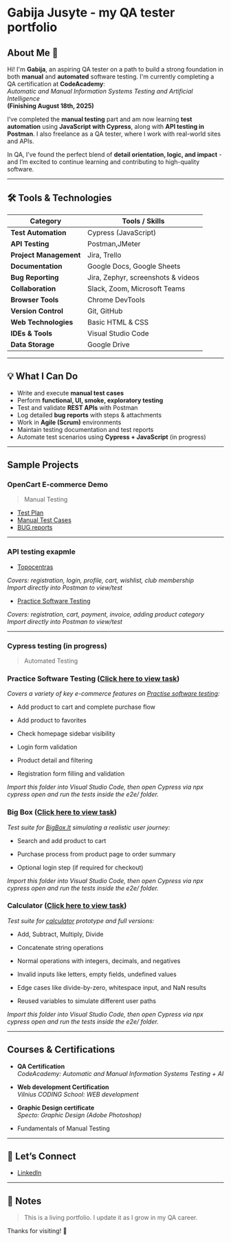 # Gabija Jusyte - my QA tester portfolio

## About Me 👋

Hi! I'm **Gabija**, an aspiring QA tester on a path to build a strong foundation in both **manual** and **automated** software testing. I'm currently completing a QA certification at **CodeAcademy**:  
_Automatic and Manual Information Systems Testing and Artificial Intelligence_  
**(Finishing August 18th, 2025)**

I’ve completed the **manual testing** part and am now learning **test automation** using **JavaScript with Cypress**, along with **API testing in Postman**. I also freelance as a QA tester, where I work with real-world sites and APIs.

In QA, I’ve found the perfect blend of **detail orientation, logic, and impact** - and I’m excited to continue learning and contributing to high-quality software.

---

## 🛠️ Tools & Technologies

| Category              | Tools / Skills                                                               |
|-----------------------|------------------------------------------------------------------------------|
| **Test Automation**   | Cypress (JavaScript)                                                         |
| **API Testing**       | Postman,JMeter                                                               |
| **Project Management**| Jira, Trello                                                                 |
| **Documentation**     | Google Docs, Google Sheets                                                   |
| **Bug Reporting**     | Jira, Zephyr, screenshots & videos                                           |
| **Collaboration**     | Slack, Zoom, Microsoft Teams                                                 |
| **Browser Tools**     | Chrome DevTools                                                              |
| **Version Control**   | Git, GitHub                                                                  |
| **Web Technologies**  | Basic HTML & CSS                                                             |
| **IDEs & Tools**      | Visual Studio Code                                                           |
| **Data Storage**      | Google Drive                                                                 |


---

## 💡 What I Can Do

- Write and execute **manual test cases**
- Perform **functional, UI, smoke, exploratory testing**
- Test and validate **REST APIs** with Postman
- Log detailed **bug reports** with steps & attachments
- Work in **Agile (Scrum)** environments
- Maintain testing documentation and test reports
- Automate test scenarios using **Cypress + JavaScript** (in progress)

---

## Sample Projects

### OpenCart E-commerce Demo
> Manual Testing

- [Test Plan](https://docs.google.com/document/d/1aDmN6flr0ZWoU_ppdH5lweQguLdr4Sjk69Qf_xN5UWI/edit?tab=t.0)
- [Manual Test Cases](https://docs.google.com/spreadsheets/d/1_NuMW94xewG4vqqWIeUQpj0Dof7u8tEgr21y5lCfJJs/edit?gid=0#gid=0)
- [BUG reports](https://docs.google.com/spreadsheets/d/1UhUFctiYEJOyToYe6ark-CiW9nRW3vex6XK_5jjO5jE/edit?gid=0#gid=0)

---
### API testing exapmle

- [Topocentras](https://github.com/6abija/qa-portfolio/blob/6abija-practicesoftwaretesting/topocentras-api.postman_collection.json)
  
_Covers: registration, login, profile, cart, wishlist, club membership  
Import directly into Postman to view/test_

- [Practice Software Testing](https://github.com/6abija/qa-portfolio/blob/6abija-practicesoftwaretesting/topocentras-api.postman_collection.json)

_Covers: registration, cart, payment, invoice, adding product category  
Import directly into Postman to view/test_

---
### Cypress testing (in progress)
> Automated Testing

### Practice Software Testing ([Click here to view task](https://drive.google.com/drive/u/0/folders/1mnv63BVbaEPCWjSEW7j3giR-NYUi8853))

_Covers a variety of key e-commerce features on [Practise software testing](https://practicesoftwaretesting.com):_

- Add product to cart and complete purchase flow

- Add product to favorites

- Check homepage sidebar visibility

- Login form validation

- Product detail and filtering

- Registration form filling and validation

_Import this folder into Visual Studio Code, then open Cypress via npx cypress open and run the tests inside the e2e/ folder._


### Big Box ([Click here to view task](https://drive.google.com/drive/u/0/folders/15I_xhiUEqkZzCMXkeprk0wU4avO3S6pC))

_Test suite for [BigBox.lt](https://bigbox.lt) simulating a realistic user journey:_

- Search and add product to cart
  
- Purchase process from product page to order summary
  
- Optional login step (if required for checkout)
  
_Import this folder into Visual Studio Code, then open Cypress via npx cypress open and run the tests inside the e2e/ folder._

### Calculator ([Click here to view task](https://drive.google.com/drive/u/0/folders/1S5hCIijqxl3onGhBEdK-aKFcWCxTfMDn))

_Test suite for [calculator](https://testsheepnz.github.io/BasicCalculator) prototype and full versions:_

- Add, Subtract, Multiply, Divide

- Concatenate string operations

- Normal operations with integers, decimals, and negatives

- Invalid inputs like letters, empty fields, undefined values

- Edge cases like divide-by-zero, whitespace input, and NaN results

- Reused variables to simulate different user paths

_Import this folder into Visual Studio Code, then open Cypress via npx cypress open and run the tests inside the e2e/ folder._

---

## Courses & Certifications

- **QA Certification**  
  _CodeAcademy: Automatic and Manual Information Systems Testing + AI_
  
- **Web development Certification**  
  _Vilnius CODING School: WEB development_

- **Graphic Design certificate**  
  _Specto: Graphic Design (Adobe Photoshop)_
  
- Fundamentals of Manual Testing

---

## 🤝 Let’s Connect

- [LinkedIn](https://www.linkedin.com/in/gabija-jusyte/) 
 

---

## 📌 Notes

> This is a living portfolio. I update it as I grow in my QA career.

Thanks for visiting! 🚀
